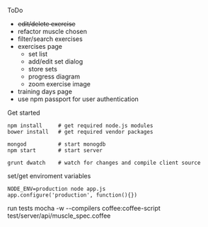 ToDo
 - ~~edit/delete exercise~~
 - refactor muscle chosen
 - filter/search exercises
 - exercises page
 	- set list
 	- add/edit set dialog
 	- store sets
 	- progress diagram
	 - zoom exercise image
 - training days page
 - use npm passport for user authentication


Get started

	npm install		# get required node.js modules
	bower install	# get required vendor packages

	mongod 			# start monogdb
	npm start		# start server

	grunt dwatch 	# watch for changes and compile client source




set/get enviroment variables

	NODE_ENV=production node app.js
	app.configure('production', function(){})


run tests
	mocha -w  --compilers coffee:coffee-script test/server/api/muscle_spec.coffee



